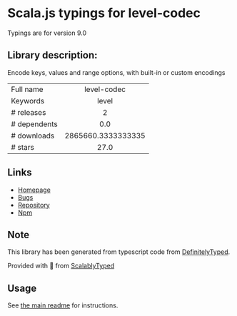 
# Scala.js typings for level-codec

Typings are for version 9.0

## Library description:
Encode keys, values and range options, with built-in or custom encodings

|                    |                 |
| ------------------ | :-------------: |
| Full name          | level-codec |
| Keywords           | level |
| # releases         | 2 |
| # dependents       | 0.0 |
| # downloads        | 2865660.3333333335 |
| # stars            | 27.0 |

## Links
- [Homepage](https://github.com/Level/codec)
- [Bugs](https://github.com/Level/codec/issues)
- [Repository](https://github.com/Level/codec)
- [Npm](https://www.npmjs.com/package/level-codec)
    


## Note
This library has been generated from typescript code from [DefinitelyTyped](https://definitelytyped.org).

Provided with :purple_heart: from [ScalablyTyped](https://github.com/oyvindberg/ScalablyTyped)

## Usage
See [the main readme](../../readme.md) for instructions.


